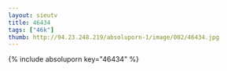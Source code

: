 ```yaml
--- 
layout: sieutv
title: 46434
tags: ["46k"]
thumb: http://94.23.248.219/absoluporn-1/image/002/46434.jpg
---
```

{% include absoluporn key="46434" %} 
